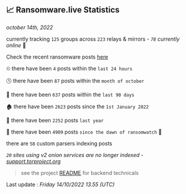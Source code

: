 
## 📈 Ransomware.live Statistics
_october 14th, 2022_

currently tracking `125` groups across `223` relays & mirrors - _`78` currently online_ 📡

Check the recent ransomware posts [here](https://www.ransomware.live/#/recentposts)


⏲ there have been `4` posts within the `last 24 hours`

🕓 there have been `87` posts within the `month of october`

📅 there have been `637` posts within the `last 90 days`

🏚 there have been `2623` posts since the `1st January 2022`

🚀 there have been `2252` posts `last year`

🦕 there have been `4909` posts `since the dawn of ransomwatch` 🐣

there are `58` custom parsers indexing posts

_`20` sites using v2 onion services are no longer indexed - [support.torproject.org](https://support.torproject.org/onionservices/v2-deprecation/)_

> see the project [README](https://github.com/jmousqueton/ransomwatch#readme) for backend technicals



Last update : _Friday 14/10/2022 13.55 (UTC)_

